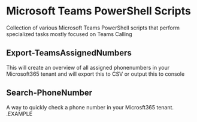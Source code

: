 # Microsoft Teams PowerShell Scripts
Collection of various Microsoft Teams PowerShell scripts that perform specialized tasks mostly focused on Teams Calling


## Export-TeamsAssignedNumbers
This will create an overview of all assigned phonenumbers in your Microsoft365 tenant and will export this to CSV or output this to console

## Search-PhoneNumber
A way to quickly check a phone number in your Microsft365 tenant. 
.EXAMPLE
